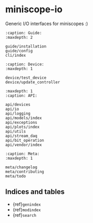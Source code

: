 # miniscope-io

Generic I/O interfaces for miniscopes :)

```{toctree}
:caption: Guide:
:maxdepth: 2

guide/installation
guide/config
cli/index
```

```{toctree}
:caption: Device:
:maxdepth: 1

device/test_device
device/update_controller
```

```{toctree}
:maxdepth: 1
:caption: API:

api/devices
api/io
api/logging
api/models/index
api/exceptions
api/plots/index
api/utils
api/stream_daq
api/bit_operation
api/vendor/index
```

```{toctree}
:caption: Meta:
:maxdepth: 1

meta/changelog
meta/contributing
meta/todo
```
 

## Indices and tables

* {ref}`genindex`
* {ref}`modindex`
* {ref}`search`
